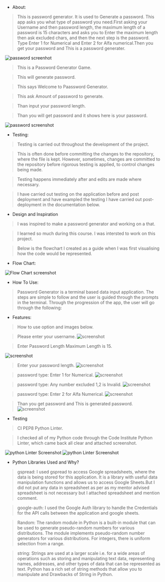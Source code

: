 * About:
>This is password generator. It is used to Generate a password. This app asks you what type of password you need.First asking your Username and then password length, the maximum length of a password is 15 characters and asks you to Enter the maximum length then ask excluded chars, and then  the next step is the password. Type Enter 1 for Numerical and  Enter 2 for Alfa numerical.Then you get your password and This is a password generater.

![password screenhot](Assets/images/password.10.png)

>This is a Password Generator Game.

>This will generate password.

>This says Welcome to Paassword Generator.

>This ask Amount of password to generate.

>Than input your password length.

>Than you will get password and it shows here is your password.

![password screenshot](Assets/images/password2.png)

* Testing:

>Testing is carried out throughout the development of the project.

>This is often done before committing the changes to the repository, where the file is kept. However, sometimes, changes are committed to the repository before rigorous testing is applied, to control changes being made.

> Testing happens immediately after and edits are made where necessary.

> I have carried out testing on the application before and post deployment and have exampled the testing I have carried out post-deployment in the documentation below. 

* Design and Inspiration

>I was inspired to make a password generator and working on a that.

>I learned so much during this course. I was intersted to work on this project.

>Below is the flowchart I created as a guide when I was first visualising how the code would be represented.

* Flow Chart:

![Flow Chart screenshot](Assets/images/password1.png)

* How To Use:
>Password Generator is a terminal based data input application. The steps are simple to follow and the user is guided through the prompts in the terminal. Through the progression of the app, the user will go through the following:

* Features:
> How to use option and images below.

>Please enter your username.
![screenshot](Assets/images/screenshot11.png)

>Enter Password Length Maximum Length is 15.

![screenshot](Assets/images/password12.png)
 
>Enter your password length.
![screenshot](Assets/images/password15.png)

>password type: Enter 1 for Numerical.
![screenshot](Assets/images/password13.png)

>password type: Any number excluded 1,2 is Invalid.
![screenshot](Assets/images/password14.png)

>password type: Enter 2 for Alfa Numerical.
![screenshot](Assets/images/password17.png)

>Than you get password and This is generated password.
![screenshot](Assets/images/password16.png)

* Testing

>CI PEP8 Python Linter.

>I checked all of my Python code through the Code Institute Python Linter, which came back all clear and attached screenshot.

![python Linter Screenshot](Assets/images/password5.png)
![python Linter Screenshot](Assets/images/password6.png)

 * Python Libraries Used and Why?

> gspread: I used gspread to access Google spreadsheets, where the data is being stored for this application. It is a library with useful data manipulation functions and allows us to access Google Sheets.But I did not put any data in spreadsheet as per as my mentor advised spreadsheet is not necessary but I attached spreadsheet and mention comment.

> google-auth: I used the Google Auth library to handle the Credentials for the API calls between the application and google sheets.

> Random: The random module in Python is a built-in module that can be used to generate pseudo-random numbers for various distributions. The module implements pseudo-random number generators for various distributions. For integers, there is uniform selection from a range.

> string: Strings are used at a larger scale i.e. for a wide areas of operations such as storing and manipulating text data, representing names, addresses, and other types of data that can be represented as text. Python has a rich set of string methods that allow you to manipulate and Drawbacks
of String in Python.